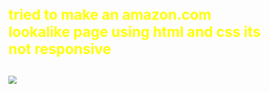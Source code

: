 <h1 style=color:yellow;">tried to make an amazon.com lookalike page using html and css its not responsive</h1>
<br>
<img src=https://upload.wikimedia.org/wikipedia/commons/thumb/a/a9/Amazon_logo.svg/905px-Amazon_logo.svg.png?20250504041148></img>
